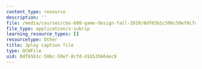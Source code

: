 ```yaml
---
content_type: resource
description: ''
file: /media/courses/cms-608-game-design-fall-2010/8df65b1c506c50ef8cfdd1b535664ec9_68558.vtt
file_type: application/x-subrip
learning_resource_types: []
resourcetype: Other
title: 3play caption file
type: OCWFile
uid: 8df65b1c-506c-50ef-8cfd-d1b535664ec9
---
```

